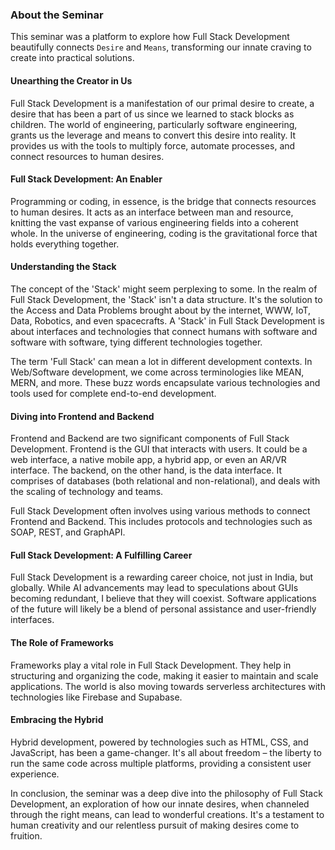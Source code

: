 ### About the Seminar

This seminar was a platform to explore how Full Stack Development beautifully connects `Desire` and `Means`, transforming our innate craving to create into practical solutions.

#### Unearthing the Creator in Us
Full Stack Development is a manifestation of our primal desire to create, a desire that has been a part of us since we learned to stack blocks as children. The world of engineering, particularly software engineering, grants us the leverage and means to convert this desire into reality. It provides us with the tools to multiply force, automate processes, and connect resources to human desires.

#### Full Stack Development: An Enabler
Programming or coding, in essence, is the bridge that connects resources to human desires. It acts as an interface between man and resource, knitting the vast expanse of various engineering fields into a coherent whole. In the universe of engineering, coding is the gravitational force that holds everything together.

#### Understanding the Stack
The concept of the 'Stack' might seem perplexing to some. In the realm of Full Stack Development, the 'Stack' isn't a data structure. It's the solution to the Access and Data Problems brought about by the internet, WWW, IoT, Data, Robotics, and even spacecrafts. A 'Stack' in Full Stack Development is about interfaces and technologies that connect humans with software and software with software, tying different technologies together.

The term 'Full Stack' can mean a lot in different development contexts. In Web/Software development, we come across terminologies like MEAN, MERN, and more. These buzz words encapsulate various technologies and tools used for complete end-to-end development.

#### Diving into Frontend and Backend
Frontend and Backend are two significant components of Full Stack Development. Frontend is the GUI that interacts with users. It could be a web interface, a native mobile app, a hybrid app, or even an AR/VR interface. The backend, on the other hand, is the data interface. It comprises of databases (both relational and non-relational), and deals with the scaling of technology and teams.

Full Stack Development often involves using various methods to connect Frontend and Backend. This includes protocols and technologies such as SOAP, REST, and GraphAPI.

#### Full Stack Development: A Fulfilling Career
Full Stack Development is a rewarding career choice, not just in India, but globally. While AI advancements may lead to speculations about GUIs becoming redundant, I believe that they will coexist. Software applications of the future will likely be a blend of personal assistance and user-friendly interfaces.

#### The Role of Frameworks
Frameworks play a vital role in Full Stack Development. They help in structuring and organizing the code, making it easier to maintain and scale applications. The world is also moving towards serverless architectures with technologies like Firebase and Supabase.

#### Embracing the Hybrid
Hybrid development, powered by technologies such as HTML, CSS, and JavaScript, has been a game-changer. It's all about freedom – the liberty to run the same code across multiple platforms, providing a consistent user experience.

In conclusion, the seminar was a deep dive into the philosophy of Full Stack Development, an exploration of how our innate desires, when channeled through the right means, can lead to wonderful creations. It's a testament to human creativity and our relentless pursuit of making desires come to fruition.
